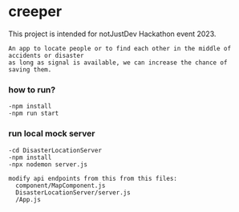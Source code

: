 # creeper
This project is intended for notJustDev Hackathon event 2023.

```
An app to locate people or to find each other in the middle of accidents or disaster
as long as signal is available, we can increase the chance of
saving them.
```
### how to run?
```
-npm install
-npm run start
```
### run local mock server
```
-cd DisasterLocationServer
-npm install
-npx nodemon server.js
```
```
modify api endpoints from this from this files:
  component/MapComponent.js
  DisasterLocationServer/server.js
  /App.js
```
